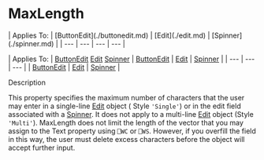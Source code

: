 




<h1 class="heading"><span class="name">MaxLength</span></h1>
| Applies To: | [ButtonEdit](./buttonedit.md) | [Edit](./edit.md) | [Spinner](./spinner.md) |
| --- | --- | --- | ---  |

| Applies To: | [ButtonEdit](./buttonedit.md) [Edit](./edit.md) [Spinner](./spinner.md) | [ButtonEdit](./buttonedit.md) | [Edit](./edit.md) | [Spinner](./spinner.md) |
| --- | --- | ---  |
| [ButtonEdit](./buttonedit.md) | [Edit](./edit.md) | [Spinner](./spinner.md) |


Description


This property specifies the maximum number of characters that the user may enter in a single-line [Edit](./edit.md) object ( Style `'Single'`) or in the edit field associated with a [Spinner](./spinner.md). It does not apply to a multi-line [Edit](./edit.md) object (Style `'Multi'`). MaxLength does not limit the length of the vector that you may assign to the Text property using `⎕WC` or `⎕WS`. However, if you overfill the field in this way, the user must delete excess characters before the object will accept further input.



